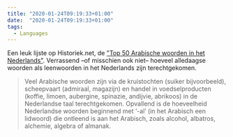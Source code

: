 ```yaml
---
title: "2020-01-24T09:19:33+01:00"
date:  "2020-01-24T09:19:33+01:00"
tags:
  - Languages
---
```


Een leuk lijste op Historiek.net, de ["Top 50 Arabische woorden in het Nederlands"](https://historiek.net/top-50-arabische-woorden-in-het-nederlands/63173/). Verrassend –of misschien ook niet– hoeveel alledaagse woorden als leenwoorden in het Nederlands zijn terechtgekomen.

> Veel Arabische woorden zijn via de kruistochten (suiker bijvoorbeeld), scheepvaart (admiraal, magazijn) en handel in voedselproducten (koffie, limoen, aubergine, spinazie, andijvie, abrikoos) in de Nederlandse taal terechtgekomen. Opvallend is de hoeveelheid Nederlandse woorden beginnend met ‘-al’ (in het Arabisch een lidwoord) die ontleend is aan het Arabisch, zoals alcohol, albatros, alchemie, algebra of almanak. 
